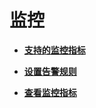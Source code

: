 # 监控<a name="zh_cn_elb_08_0000"></a>

-   **[支持的监控指标](支持的监控指标.md)**  

-   **[设置告警规则](设置告警规则.md)**  

-   **[查看监控指标](查看监控指标.md)**  


